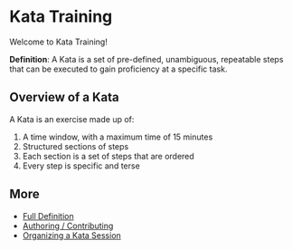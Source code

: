 # Kata Training

Welcome to Kata Training! 

**Definition**: A Kata is a set of pre-defined, unambiguous, repeatable steps that can be executed to gain proficiency at a specific task. 

## Overview of a Kata
A Kata is an exercise made up of:

1. A time window, with a maximum time of 15 minutes
1. Structured sections of steps
2. Each section is a set of steps that are ordered
3. Every step is specific and terse

## More
- [Full Definition](./docs/definition.md) 
- [Authoring / Contributing](./docs/authoring.md) 
- [Organizing a Kata Session](./docs/organizing.md) 
